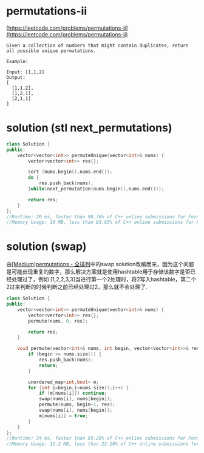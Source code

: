 # permutations-ii

[https://leetcode.com/problems/permutations-ii](https://leetcode.com/problems/permutations-ii)

```
Given a collection of numbers that might contain duplicates, return all possible unique permutations.

Example:

Input: [1,1,2]
Output:
[
  [1,1,2],
  [1,2,1],
  [2,1,1]
]
```

# solution (stl next_permutations)

```c++
class Solution {
public:
    vector<vector<int>> permuteUnique(vector<int>& nums) {
        vector<vector<int>> res{};

        sort (nums.begin(),nums.end());
        do {
            res.push_back(nums);
        }while(next_permutation(nums.begin(),nums.end()));

        return res;
    }
};
//Runtime: 20 ms, faster than 99.76% of C++ online submissions for Permutations II.
//Memory Usage: 10 MB, less than 83.63% of C++ online submissions for Permutations II.
```


# solution (swap)

由[[Medium]permutations - 全排列](https://github.com/xuwenzhi/leetcode/blob/master/array/permutations.md)中的swap solution改编而来，因为这个问题是可能出现重复的数字，那么解决方案就是使用hashtable用于存储该数字是否已经处理过了，例如 [1,2,2,3,3]当进行第一个2处理时，将2写入hashtable，第二个2过来判断的时候判断之前已经处理过2，那么就不会处理了.

```c++
class Solution {
public:
    vector<vector<int>> permuteUnique(vector<int>& nums) {
        vector<vector<int>> res{};
        permute(nums, 0, res);

        return res;
    }

    void permute(vector<int>& nums, int begin, vector<vector<int>>& res) {
        if (begin >= nums.size()) {
            res.push_back(nums);
            return;
        }

        unordered_map<int,bool> m;
        for (int i=begin;i<nums.size();i++) {
            if (m[nums[i]]) continue;
            swap(nums[i], nums[begin]);
            permute(nums, begin+1, res);
            swap(nums[i], nums[begin]);
            m[nums[i]] = true;
        }
    }
};
//Runtime: 24 ms, faster than 93.20% of C++ online submissions for Permutations II.
//Memory Usage: 11.2 MB, less than 23.10% of C++ online submissions for Permutations II.
```
